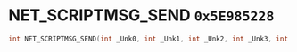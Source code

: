 # NET_SCRIPTMSG_SEND `0x5E985228`

```cpp
int NET_SCRIPTMSG_SEND(int _Unk0, int _Unk1, int _Unk2, int _Unk3, int _Unk4);
```